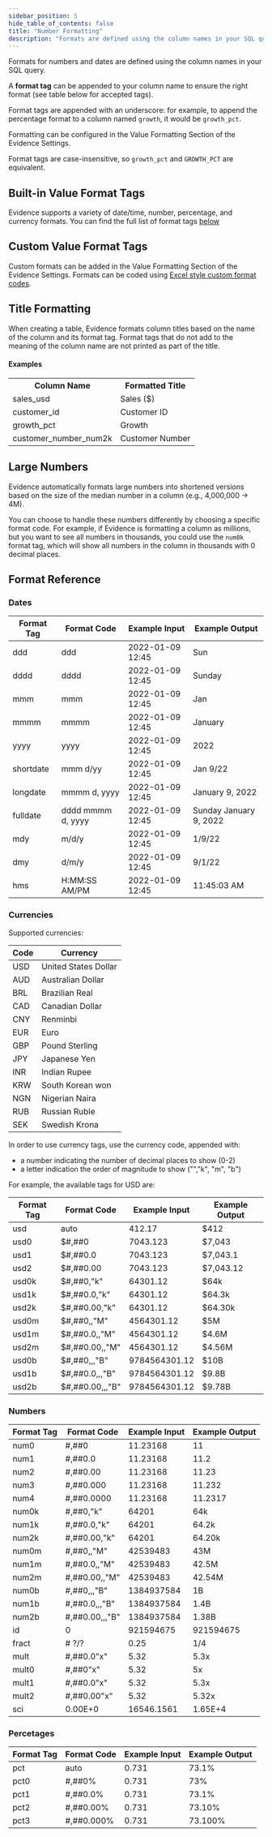 ```yaml
---
sidebar_position: 5
hide_table_of_contents: false
title: "Number Formatting"
description: "Formats are defined using the column names in your SQL query"
---
```


Formats for numbers and dates are defined using the column names in your SQL query.

A **format tag** can be appended to your column name to ensure the right format (see table below for accepted tags).

Format tags are appended with an underscore: for example, to append the percentage format to a column named `growth`, it would be `growth_pct`.

Formatting can be configured in the Value Formatting Section of the Evidence Settings.

Format tags are case-insensitive, so `growth_pct` and `GROWTH_PCT` are equivalent.

## Built-in Value Format Tags

Evidence supports a variety of date/time, number, percentage, and currency formats. You can find the full list of format tags [below](#format-reference)

## Custom Value Format Tags

Custom formats can be added in the Value Formatting Section of the Evidence Settings.  Formats can be coded using [Excel style custom format codes](https://support.microsoft.com/en-us/office/number-format-codes-5026bbd6-04bc-48cd-bf33-80f18b4eae68).

## Title Formatting

When creating a table, Evidence formats column titles based on the name of the column and its format tag. Format tags that do not add to the meaning of the column name are not printed as part of the title.

#### Examples

<table>
<tr>
<th>Column Name</th>
<th>Formatted Title</th>
</tr>
<tr>
<td>sales_usd</td>
<td>Sales ($)</td>
</tr>
<tr>
<td>customer_id</td>
<td>Customer ID</td>
</tr>
<tr>
<td>growth_pct</td>
<td>Growth</td>
</tr>
<tr>
<td>customer_number_num2k</td>
<td>Customer Number</td>
</tr>
</table>

## Large Numbers

Evidence automatically formats large numbers into shortened versions based on the size of the median number in a column (e.g., 4,000,000 &rarr; 4M).

You can choose to handle these numbers differently by choosing a specific format code. For example, if Evidence is formatting a column as millions, but you want to see all numbers in thousands, you could use the `num0k` format tag, which will show all numbers in the column in thousands with 0 decimal places.

## Format Reference

<!-- These are pasted in from the settings menu HTML, with edits -->

### Dates
<table class="wide">
<thead >
    <th class="align_left narrow_column">Format Tag</th>
    <th class="align_left wide_column">Format Code</th>
    <th class="align_left wide_column">Example Input</th>
    <th class="tright wide_column">Example Output</th>
</thead>

<tr >
    <td >ddd</td> 
    <td >ddd</td> 
    <td >2022-01-09 12:45</td> 
    <td class="tright">Sun</td>
</tr>
<tr >
    <td >dddd</td>
    <td >dddd</td>
    <td >2022-01-09 12:45</td>
    <td class="tright">Sunday</td>
</tr>
<tr >
    <td >mmm</td>
    <td >mmm</td>
    <td >2022-01-09 12:45</td>
    <td class="tright">Jan</td>
</tr>
<tr >
    <td >mmmm</td>
    <td >mmmm</td>
    <td >2022-01-09 12:45</td>
    <td class="tright">January</td>
</tr>
<tr >
    <td >yyyy</td>
    <td >yyyy</td>
    <td >2022-01-09 12:45</td>
    <td class="tright">2022</td>
</tr>
<tr >
    <td >shortdate</td>
    <td >mmm d/yy</td>
    <td >2022-01-09 12:45</td>
    <td class="tright">Jan 9/22</td>
</tr>
<tr >
    <td >longdate</td>
    <td >mmmm d, yyyy</td>
    <td >2022-01-09 12:45</td>
    <td class="tright">January 9, 2022</td>
</tr>
<tr >
    <td >fulldate</td>
    <td >dddd mmmm d, yyyy</td>
    <td >2022-01-09 12:45</td>
    <td class="tright">Sunday January 9, 2022</td>
</tr>
<tr >
    <td >mdy</td>
    <td >m/d/y</td>
    <td >2022-01-09 12:45</td>
    <td class="tright">1/9/22</td>
</tr>
<tr >
    <td >dmy</td>
    <td >d/m/y</td>
    <td >2022-01-09 12:45</td>
    <td class="tright">9/1/22</td>
</tr>
<tr >
    <td >hms</td>
    <td >H:MM:SS AM/PM</td>
    <td >2022-01-09 12:45</td>
    <td class="tright">11:45:03 AM</td>
</tr>
</table >

### Currencies

Supported currencies:
<table>
  <thead><th>Code</th><th>Currency</th></thead>
  <tr><td>USD</td><td>United States Dollar</td></tr>
  <tr><td>AUD</td><td>Australian Dollar</td></tr>
  <tr><td>BRL</td><td>Brazilian Real</td></tr>
  <tr><td>CAD</td><td>Canadian Dollar</td></tr>
  <tr><td>CNY</td><td>Renminbi</td></tr>
  <tr><td>EUR</td><td>Euro</td></tr>
  <tr><td>GBP</td><td>Pound Sterling</td></tr>
  <tr><td>JPY</td><td>Japanese Yen</td></tr>
  <tr><td>INR</td><td>Indian Rupee</td></tr>
  <tr><td>KRW</td><td>South Korean won</td></tr>
  <tr><td>NGN</td><td>Nigerian Naira</td></tr>
  <tr><td>RUB</td><td>Russian Ruble</td></tr>
  <tr><td>SEK</td><td>Swedish Krona</td></tr>
</table>


In order to use currency tags, use the currency code, appended with:
- a number indicating the number of decimal places to show (0-2)
- a letter indication the order of magnitude to show ("","k", "m", "b")

For example, the available tags for USD are:

<table>
<thead>
    <th class="align_left narrow_column">Format Tag</th> 
    <th class="align_left wide_column">Format Code</th> 
    <th class="align_left wide_column">Example Input</th> 
    <th class="tright wide_column">Example Output</th>
</thead> 
<tr>
    <td>usd</td> 
    <td>auto</td> 
    <td class="tright">412.17</td> 
    <td class="tright">$412</td> 
</tr>
<tr>
    <td>usd0</td> 
    <td>$#,##0</td> 
    <td class="tright">7043.123</td> 
    <td class="tright">$7,043</td> 
</tr>
<tr>
    <td>usd1</td> 
    <td>$#,##0.0</td> 
    <td class="tright">7043.123</td> 
    <td class="tright">$7,043.1</td> 
</tr>
<tr>
    <td>usd2</td> 
    <td>$#,##0.00</td> 
    <td class="tright">7043.123</td> 
    <td class="tright">$7,043.12</td> 
</tr>
<tr>
    <td>usd0k</td> 
    <td>$#,##0,"k"</td> 
    <td class="tright">64301.12</td> 
    <td class="tright">$64k</td> 
</tr>
<tr>
    <td>usd1k</td> 
    <td>$#,##0.0,"k"</td> 
    <td class="tright">64301.12</td> 
    <td class="tright">$64.3k</td> 
</tr>
<tr>
    <td>usd2k</td> 
    <td>$#,##0.00,"k"</td> 
    <td class="tright">64301.12</td> 
    <td class="tright">$64.30k</td> 
</tr>
<tr>
    <td>usd0m</td> 
    <td>$#,##0,,"M"</td> 
    <td class="tright">4564301.12</td> 
    <td class="tright">$5M</td> 
</tr>
<tr>
    <td>usd1m</td> 
    <td>$#,##0.0,,"M"</td> 
    <td class="tright">4564301.12</td> 
    <td class="tright">$4.6M</td> 
</tr>
<tr>
    <td>usd2m</td> 
    <td>$#,##0.00,,"M"</td> 
    <td class="tright">4564301.12</td> 
    <td class="tright">$4.56M</td> 
</tr>
<tr>
    <td>usd0b</td> 
    <td>$#,##0,,,"B"</td> 
    <td class="tright">9784564301.12</td> 
    <td class="tright">$10B</td> 
</tr>
<tr>
    <td>usd1b</td> 
    <td>$#,##0.0,,,"B"</td> 
    <td class="tright">9784564301.12</td> 
    <td class="tright">$9.8B</td> 
</tr>
<tr>
    <td>usd2b</td> 
    <td>$#,##0.00,,,"B"</td> 
    <td class="tright">9784564301.12</td> 
    <td class="tright">$9.78B</td> 

</tr>

</table>

### Numbers

<table>
<thead>
    <th class="align_left narrow_column">Format Tag</th> 
    <th class="align_left wide_column">Format Code</th> 
    <th class="align_left wide_column">Example Input</th> 
    <th class="tright wide_column">Example Output</th>
</thead> 
<tr>
    <td>num0</td> 
    <td>#,##0</td> 
    <td class="tright">11.23168</td> 
    <td class="tright">11</td> 
</tr>
<tr>
    <td>num1</td> 
    <td>#,##0.0</td> 
    <td class="tright">11.23168</td> 
    <td class="tright">11.2</td> 
</tr>
<tr>
    <td>num2</td> 
    <td>#,##0.00</td> 
    <td class="tright">11.23168</td> 
    <td class="tright">11.23</td> 
</tr>
<tr>
    <td>num3</td> 
    <td>#,##0.000</td> 
    <td class="tright">11.23168</td> 
    <td class="tright">11.232</td> 
</tr>
<tr>
    <td>num4</td> 
    <td>#,##0.0000</td> 
    <td class="tright">11.23168</td> 
    <td class="tright">11.2317</td> 
</tr>
<tr>
    <td>num0k</td> 
    <td>#,##0,"k"</td> 
    <td class="tright">64201</td> 
    <td class="tright">64k</td> 
</tr>
<tr>
    <td>num1k</td> 
    <td>#,##0.0,"k"</td> 
    <td class="tright">64201</td> 
    <td class="tright">64.2k</td> 
</tr>
<tr>
    <td>num2k</td> 
    <td>#,##0.00,"k"</td> 
    <td class="tright">64201</td> 
    <td class="tright">64.20k</td> 
</tr>
<tr>
    <td>num0m</td> 
    <td>#,##0,,"M"</td> 
    <td class="tright">42539483</td> 
    <td class="tright">43M</td> 
</tr>
<tr>
    <td>num1m</td> 
    <td>#,##0.0,,"M"</td> 
    <td class="tright">42539483</td> 
    <td class="tright">42.5M</td> 
</tr>
<tr>
    <td>num2m</td> 
    <td>#,##0.00,,"M"</td> 
    <td class="tright">42539483</td> 
    <td class="tright">42.54M</td> 
</tr>
<tr>
    <td>num0b</td> 
    <td>#,##0,,,"B"</td> 
    <td class="tright">1384937584</td> 
    <td class="tright">1B</td> 
</tr>
<tr>
    <td>num1b</td> 
    <td>#,##0.0,,,"B"</td> 
    <td class="tright">1384937584</td> 
    <td class="tright">1.4B</td> 
</tr>
<tr>
    <td>num2b</td> 
    <td>#,##0.00,,,"B"</td> 
    <td class="tright">1384937584</td> 
    <td class="tright">1.38B</td> 
</tr>
<tr>
    <td>id</td> 
    <td>0</td> 
    <td class="tright">921594675</td> 
    <td class="tright">921594675</td> 
</tr>
<tr>
    <td>fract</td> 
    <td># ?/?</td> 
    <td class="tright">0.25</td> 
    <td class="tright"> 1/4</td> 
</tr>
<tr>
    <td>mult</td> 
    <td>#,##0.0"x"</td> 
    <td class="tright">5.32</td> 
    <td class="tright">5.3x</td> 
</tr>
<tr>
    <td>mult0</td> 
    <td>#,##0"x"</td> 
    <td class="tright">5.32</td> 
    <td class="tright">5x</td> 
</tr>
<tr>
    <td>mult1</td> 
    <td>#,##0.0"x"</td> 
    <td class="tright">5.32</td> 
    <td class="tright">5.3x</td> 
</tr>
<tr>
    <td>mult2</td> 
    <td>#,##0.00"x"</td> 
    <td class="tright">5.32</td> 
    <td class="tright">5.32x</td> 
</tr>
<tr>
    <td>sci</td> 
    <td>0.00E+0</td> 
    <td class="tright">16546.1561</td> 
    <td class="tright">1.65E+4</td> 

</tr>

</table>

### Percetages

<table>
<thead>
    <th class="align_left narrow_column">Format Tag</th> 
    <th class="align_left wide_column">Format Code</th> 
    <th class="align_left wide_column">Example Input</th> 
    <th class="tright wide_column">Example Output</th>
</thead> 
<tr>
    <td>pct</td> 
    <td>auto</td> 
    <td class="tright">0.731</td> 
    <td class="tright">73.1%</td> 
</tr>
<tr>
    <td>pct0</td> 
    <td>#,##0%</td> 
    <td class="tright">0.731</td> 
    <td class="tright">73%</td> 
</tr>
<tr>
    <td>pct1</td> 
    <td>#,##0.0%</td> 
    <td class="tright">0.731</td> 
    <td class="tright">73.1%</td> 
</tr>
<tr>
    <td>pct2</td> 
    <td>#,##0.00%</td> 
    <td class="tright">0.731</td> 
    <td class="tright">73.10%</td> 
</tr>
<tr>
    <td>pct3</td> 
    <td>#,##0.000%</td> 
    <td class="tright">0.731</td> 
    <td class="tright">73.100%</td> 

</tr>

</table>

